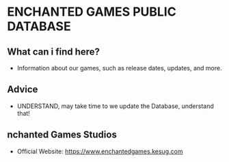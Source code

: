# ENCHANTED GAMES PUBLIC DATABASE

## What can i find here?
- Information about our games, such as release dates, updates, and more.

## Advice
- UNDERSTAND, may take time to we update the Database, understand that!

## nchanted Games Studios
- Official Website: https://www.enchantedgames.kesug.com
